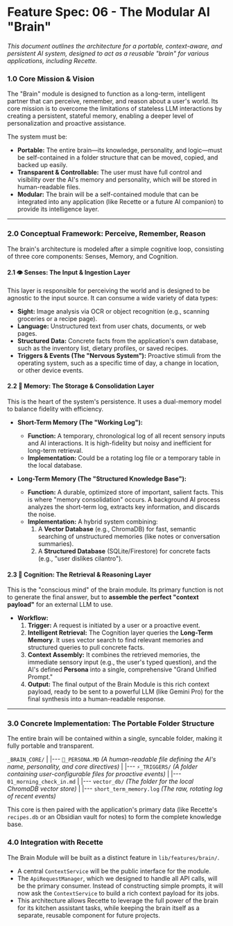 # **Feature Spec: 06 - The Modular AI "Brain"**

*This document outlines the architecture for a portable, context-aware, and persistent AI system, designed to act as a reusable "brain" for various applications, including Recette.*

### **1.0 Core Mission & Vision**

The "Brain" module is designed to function as a long-term, intelligent partner that can perceive, remember, and reason about a user's world. Its core mission is to overcome the limitations of stateless LLM interactions by creating a persistent, stateful memory, enabling a deeper level of personalization and proactive assistance.

The system must be:
* **Portable:** The entire brain—its knowledge, personality, and logic—must be self-contained in a folder structure that can be moved, copied, and backed up easily.
* **Transparent & Controllable:** The user must have full control and visibility over the AI's memory and personality, which will be stored in human-readable files.
* **Modular:** The brain will be a self-contained module that can be integrated into any application (like Recette or a future AI companion) to provide its intelligence layer.

---

### **2.0 Conceptual Framework: Perceive, Remember, Reason**

The brain's architecture is modeled after a simple cognitive loop, consisting of three core components: Senses, Memory, and Cognition.

#### **2.1 👁️ Senses: The Input & Ingestion Layer**

This layer is responsible for perceiving the world and is designed to be agnostic to the input source. It can consume a wide variety of data types:

* **Sight:** Image analysis via OCR or object recognition (e.g., scanning groceries or a recipe page).
* **Language:** Unstructured text from user chats, documents, or web pages.
* **Structured Data:** Concrete facts from the application's own database, such as the inventory list, dietary profiles, or saved recipes.
* **Triggers & Events (The "Nervous System"):** Proactive stimuli from the operating system, such as a specific time of day, a change in location, or other device events.

#### **2.2 🧠 Memory: The Storage & Consolidation Layer**

This is the heart of the system's persistence. It uses a dual-memory model to balance fidelity with efficiency.

* **Short-Term Memory (The "Working Log"):**
    * **Function:** A temporary, chronological log of all recent sensory inputs and AI interactions. It is high-fidelity but noisy and inefficient for long-term retrieval.
    * **Implementation:** Could be a rotating log file or a temporary table in the local database.

* **Long-Term Memory (The "Structured Knowledge Base"):**
    * **Function:** A durable, optimized store of important, salient facts. This is where "memory consolidation" occurs. A background AI process analyzes the short-term log, extracts key information, and discards the noise.
    * **Implementation:** A hybrid system combining:
        1.  A **Vector Database** (e.g., ChromaDB) for fast, semantic searching of unstructured memories (like notes or conversation summaries).
        2.  A **Structured Database** (SQLite/Firestore) for concrete facts (e.g., "user dislikes cilantro").

#### **2.3 🤔 Cognition: The Retrieval & Reasoning Layer**

This is the "conscious mind" of the brain module. Its primary function is not to generate the final answer, but to **assemble the perfect "context payload"** for an external LLM to use.

* **Workflow:**
    1.  **Trigger:** A request is initiated by a user or a proactive event.
    2.  **Intelligent Retrieval:** The Cognition layer queries the **Long-Term Memory**. It uses vector search to find relevant memories and structured queries to pull concrete facts.
    3.  **Context Assembly:** It combines the retrieved memories, the immediate sensory input (e.g., the user's typed question), and the AI's defined **Persona** into a single, comprehensive "Grand Unified Prompt."
    4.  **Output:** The final output of the Brain Module is this rich context payload, ready to be sent to a powerful LLM (like Gemini Pro) for the final synthesis into a human-readable response.

---

### **3.0 Concrete Implementation: The Portable Folder Structure**

The entire brain will be contained within a single, syncable folder, making it fully portable and transparent.

`_BRAIN_CORE/`
|
|--- `👤_PERSONA.MD` *(A human-readable file defining the AI's name, personality, and core directives)*
|
|--- `⚡️_TRIGGERS/` *(A folder containing user-configurable files for proactive events)*
|    |--- `01_morning_check_in.md`
|
|--- `vector_db/` *(The folder for the local ChromaDB vector store)*
|
|--- `short_term_memory.log` *(The raw, rotating log of recent events)*

This core is then paired with the application's primary data (like Recette's `recipes.db` or an Obsidian vault for notes) to form the complete knowledge base.

### **4.0 Integration with Recette**

The Brain Module will be built as a distinct feature in `lib/features/brain/`.

* A central `ContextService` will be the public interface for the module.
* The `ApiRequestManager`, which we designed to handle all API calls, will be the primary consumer. Instead of constructing simple prompts, it will now ask the `ContextService` to build a rich context payload for its jobs.
* This architecture allows Recette to leverage the full power of the brain for its kitchen assistant tasks, while keeping the brain itself as a separate, reusable component for future projects.